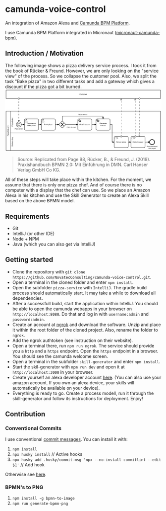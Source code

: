 # camunda-voice-control

An integration of Amazon Alexa and [Camunda BPM Platform](https://github.com/camunda/camunda-bpm-platform).

I use Camunda BPM Platform integrated in Micronaut ([micronaut-camunda-bpm](https://github.com/camunda-community-hub/micronaut-camunda-bpm)).

## Introduction / Motivation

The following image shows a pizza delivery service process. I took it from the book of Rücker &
Freund. However, we are only looking on the "service view" of the process. So we collapse the customer pool.
Also, we split the task "Bake pizza" in two different tasks and add a gateway which gives a
discount if the pizza got a bit burned.  
![The service view](BPMN_PNG/pizza-service.png "The service view")
> Source: Replicated from Page 98, Rücker, B., & Freund, J. (2019). Praxishandbuch BPMN 2.0: Mit Einführung in DMN. Carl Hanser Verlag GmbH Co KG.

All of these steps will take place within the kitchen. For the moment, we assume that there is only
one pizza chef. And of course there is no computer with a display that the chef can use. So we place
an Amazon Alexa in his kitchen and use the Skill Generator to create an Alexa Skill based on the above BPMN model.

## Requirements

- Git
- IntelliJ (or other IDE)
- Node + NPM
- Java (which you can also get via IntelliJ)

## Getting started

- Clone the repository with `git clone https://github.com/NovatecConsulting/camunda-voice-control.git`.
- Open a terminal in the cloned folder and enter `npm install`.
- Open the subfolder `pizza-service` with `IntelliJ`. The gradle build process should automatically start. It may take a while to download all dependencies.
- After a successfull build, start the application within IntelliJ. You should be able to open the camunda webapps in your browser on `http://localhost:8080`. Do that and log in with `username:admin` and `password:admin`.
- Create an account at [ngrok](https://ngrok.com/) and download the software. Unzip and place it within the root folder of the cloned project. Also, rename the folder to `ngrok`.
- Add the ngrok authtoken (see instruction on their website).
- Open a terminal there, run `npm run ngrok`. The service should provide you a `http` and a `https` endpoint. Open the `https` endpoint in a browser. You should see the camunda welcome screen.
- Open a terminal in the subfolder `skill-generator` and enter `npm install`.
- Start the skil-generator with `npm run dev` and open it at `http://localhost:3000` in your browser.
- Create yourself an alexa developer account [here](https://developer.amazon.com/en-US/alexa/alexa-skills-kit#). (You can also use your amazon account. If you own an alexa device, your skills will automatically be available on your device).
- Everything is ready to go. Create a process modell, run it through the skill-generator and follow its instructions for deployment. Enjoy!

## Contribution

### Conventional Commits

I use conventional [commit messages](https://github.com/conventional-changelog/commitlint/tree/master/%40commitlint/config-conventional). You can install it with:

1. `npm install`
2. `npx husky install` // Active hooks
3. `npx husky add .husky/commit-msg 'npx --no-install commitlint --edit $1'` // Add hook

Otherwise see [here](https://commitlint.js.org/#/guides-local-setup).

### BPMN's to PNG

1. `npm install -g bpmn-to-image`
2. `npm run generate-bpmn-png`
